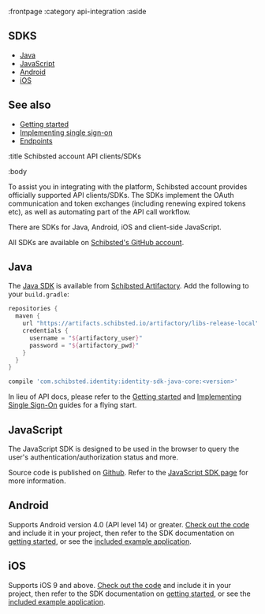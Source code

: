 :frontpage
:category api-integration
:aside
## SDKS

- [Java](#java)
- [JavaScript](#javascript)
- [Android](#android)
- [iOS](#ios)

## See also

- [Getting started](/getting-started/)
- [Implementing single sign-on](/implementing-sso/)
- [Endpoints](/endpoints/)

:title Schibsted account API clients/SDKs

:body

To assist you in integrating with the platform, Schibsted account provides officially
supported API clients/SDKs. The SDKs implement the OAuth communication and token
exchanges (including renewing expired tokens etc), as well as automating part of
the API call workflow.

There are SDKs for Java, Android, iOS and client-side JavaScript.

All SDKs are available on [Schibsted's GitHub account](https://github.com/schibsted/).

## Java

The [Java SDK](https://github.schibsted.io/spt-identity/identity-sdk-java) is
available from [Schibsted Artifactory](). Add the following to your `build.gradle`:

```groovy
repositories {
  maven {
    url "https://artifacts.schibsted.io/artifactory/libs-release-local"
    credentials {
      username = "${artifactory_user}"
      password = "${artifactory_pwd}"
    }
  }
}

compile 'com.schibsted.identity:identity-sdk-java-core:<version>'
```

In lieu of API docs, please refer to the [Getting started](/getting-started/) and
[Implementing Single Sign-On](/implementing-sso/) guides for a flying start.

## JavaScript

The JavaScript SDK is designed to be used in the browser to
query the user's authentication/authorization status and more.

Source code is published on
[Github](https://github.com/schibsted/account-sdk-browser). Refer to the
[JavaScript SDK page](/sdks/javascript/) for more information.

## Android

Supports Android version 4.0 (API level 14) or greater.
[Check out the code](https://github.com/schibsted/account-sdk-android) and include it in
your project, then refer to the SDK documentation on
[getting started](https://schibsted.github.io/account-sdk-android/#getting-started),
or see the
[included example application](https://github.com/schibsted/account-sdk-android/tree/master/example).

## iOS

Supports iOS 9 and above.
[Check out the code](https://github.com/schibsted/account-sdk-ios) and include it in your
project, then refer to the SDK documentation on
[getting started](https://schibsted.github.io/account-sdk-ios/#setup), or
see the [included example application](https://github.com/schibsted/account-sdk-ios/tree/master/Example).

